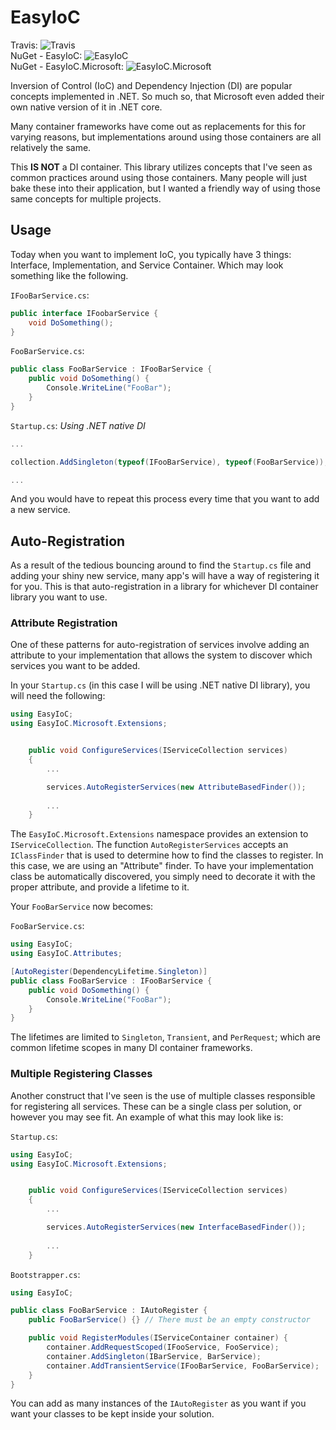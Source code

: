 # EasyIoC
Travis: ![Travis](https://api.travis-ci.org/hartmannr76/EasyIoC.svg?branch=master)  
NuGet - EasyIoC: ![EasyIoC](https://img.shields.io/nuget/v/EasyIoC.svg)  
NuGet - EasyIoC.Microsoft: ![EasyIoC.Microsoft](https://img.shields.io/nuget/v/EasyIoC.Microsoft.svg) 

Inversion of Control (IoC) and Dependency Injection (DI)
are popular concepts implemented in .NET. So much so, that
Microsoft even added their own native version of it in .NET core.

Many container frameworks have come out as replacements for
this for varying reasons, but implementations around using those
containers are all relatively the same.

This **IS NOT** a DI container. This library utilizes concepts
that I've seen as common practices around using those containers.
Many people will just bake these into their application, but I
wanted a friendly way of using those same concepts for multiple
projects.

## Usage
Today when you want to implement IoC, you typically have 3 things:
Interface, Implementation, and Service Container. Which may look
something like the following.

`IFooBarService.cs`:
```c#
public interface IFoobarService {
    void DoSomething();
}
```

`FooBarService.cs`:
```c#
public class FooBarService : IFooBarService {
    public void DoSomething() {
        Console.WriteLine("FooBar");
    }
}
```

`Startup.cs`: *Using .NET native DI*
```c#
...

collection.AddSingleton(typeof(IFooBarService), typeof(FooBarService));

...
```

And you would have to repeat this process every time that you want
to add a new service.

## Auto-Registration
As a result of the tedious bouncing around to find the `Startup.cs`
file and adding your shiny new service, many app's will have
a way of registering it for you. This is that auto-registration
in a library for whichever DI container library you want to use.

### Attribute Registration
One of these patterns for auto-registration of services involve
adding an attribute to your implementation that allows the system
to discover which services you want to be added.

In your `Startup.cs` (in this case I will be using .NET native DI
library), you will need the following:

```c#
using EasyIoC;
using EasyIoC.Microsoft.Extensions;


    public void ConfigureServices(IServiceCollection services)
    {
        ...

        services.AutoRegisterServices(new AttributeBasedFinder());
        
        ...
    }
```

The `EasyIoC.Microsoft.Extensions` namespace provides an
extension to `IServiceCollection`. The function `AutoRegisterServices`
accepts an `IClassFinder` that is used to determine how to find
the classes to register. In this case, we are using an "Attribute"
finder. To have your implementation class be automatically 
discovered, you simply need to decorate it with the proper
attribute, and provide a lifetime to it.

Your `FooBarService` now becomes:

`FooBarService.cs`:
```c#
using EasyIoC;
using EasyIoC.Attributes;

[AutoRegister(DependencyLifetime.Singleton)]
public class FooBarService : IFooBarService {
    public void DoSomething() {
        Console.WriteLine("FooBar");
    }
}
```

The lifetimes are limited to `Singleton`, `Transient`, and 
`PerRequest`; which are common lifetime scopes in many DI
container frameworks.

### Multiple Registering Classes
Another construct that I've seen is the use of multiple classes
responsible for registering all services. These can be a 
single class per solution, or however you may see fit. An
example of what this may look like is:

`Startup.cs`:
```c#
using EasyIoC;
using EasyIoC.Microsoft.Extensions;


    public void ConfigureServices(IServiceCollection services)
    {
        ...

        services.AutoRegisterServices(new InterfaceBasedFinder());
        
        ...
    }
```

`Bootstrapper.cs`:
```c#
using EasyIoC;

public class FooBarService : IAutoRegister {
    public FooBarService() {} // There must be an empty constructor

    public void RegisterModules(IServiceContainer container) {
        container.AddRequestScoped(IFooService, FooService);
        container.AddSingleton(IBarService, BarService);
        container.AddTransientService(IFooBarService, FooBarService);
    }
}
```

You can add as many instances of the `IAutoRegister` as you want
if you want your classes to be kept inside your solution.
